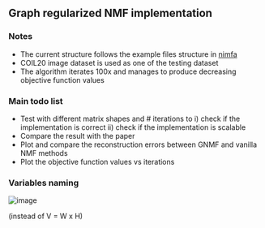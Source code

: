 ## Graph regularized NMF implementation

### Notes

- The current structure follows the example files structure in [nimfa](https://github.com/marinkaz/nimfa)
- COIL20 image dataset is used as one of the testing dataset
- The algorithm iterates 100x and manages to produce decreasing objective function values

### Main todo list

- Test with different matrix shapes and # iterations to
  i) check if the implementation is correct
  ii) check if the implementation is scalable
- Compare the result with the paper
- Plot and compare the reconstruction errors between GNMF and vanilla NMF methods
- Plot the objective function values vs iterations

### Variables naming

![image](https://user-images.githubusercontent.com/7066351/73201219-88dcc380-4106-11ea-8bca-cc1dbb3b2cb7.png)

(instead of V = W x H)
